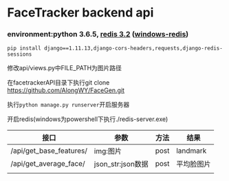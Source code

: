 # FaceTracker backend api
### environment:python 3.6.5, [redis 3.2](https://redis.io/download) ([windows-redis](https://github.com/MicrosoftArchive/redis/releases))
`pip install django==1.11.13,django-cors-headers,requests,django-redis-sessions`

修改api/views.py中FILE_PATH为图片路径

在facetrackerAPI目录下执行git clone https://github.com/AlongWY/FaceGen.git

执行`python manage.py runserver`开启服务器

开启redis(windows为powershell下执行./redis-server.exe)


| 接口                    | 参数                | 方法 | 结果     |
| ----------------------- | -----------------  | ---- | -------- |
| /api/get_base_features/ | img:图片           | post | landmark |
| /api/get_average_face/  | json_str:json数据  | post | 平均脸图片|
|                         |                    |      |          |